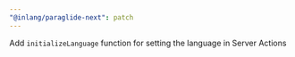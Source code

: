 ```yaml
---
"@inlang/paraglide-next": patch
---
```


Add `initializeLanguage` function for setting the language in Server Actions
